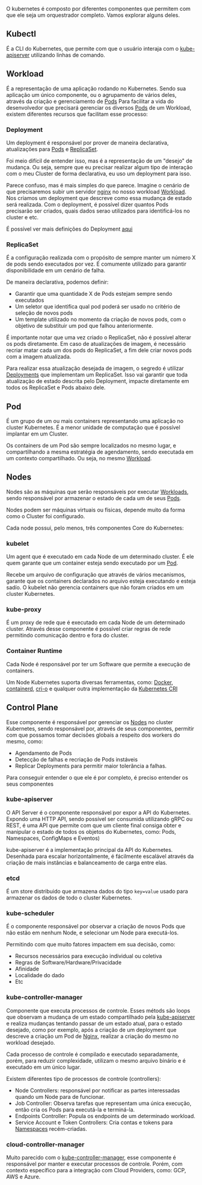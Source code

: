 O kubernetes é composto por diferentes componentes que permitem com que ele seja um orquestrador completo. Vamos explorar alguns deles.

## Kubectl

É a CLI do Kubernetes, que permite com que o usuário interaja com o [kube-apiserver](#kube-apiserver) utilizando linhas de comando.

## Workload


É a representação de uma aplicação rodando no Kubernetes. Sendo sua aplicação um único componente, ou o agrupamento de vários deles, através da criação e gerenciamento de [Pods](#pod)
Para facilitar a vida do desenvolvedor que precisará gerenciar os diversos [Pods](#pod) de um Workload, existem diferentes recursos que facilitam esse processo:

### Deployment

Um deployment é responsável por prover de maneira declarativa, atualizações para [Pods](#pod) e [ReplicaSet](#replica-set).

Foi meio difícil de entender isso, mas é a representação de um "desejo" de mudança. Ou seja, sempre que eu precisar realizar algum tipo de interação com o meu Cluster de forma declarativa, eu uso um deployment para isso.

Parece confuso, mas é mais simples do que parece. Imagine o cenário de que precisaremos subir um servidor [nginx](https://nginx.com) no nosso workload [Workload](#workload). Nos criamos um deployment que descreve como essa mudança de estado será realizada. Com o deployment, é possível dizer quantos Pods precisarão ser criados, quais dados serao utilizados para identificá-los no cluster e etc.

É possível ver mais definições do Deployment [aqui](https://kubernetes.io/docs/concepts/workloads/controllers/deployment/)

### ReplicaSet

É a configuração realizada com o propósito de sempre manter um número X de pods sendo executados por vez. É comumente utilizado para garantir disponibilidade em um cenário de falha. 

De maneira declarativa, podemos definir:

- Garantir que uma quantidade X de Pods estejam sempre sendo executados
- Um seletor que identifica qual pod poderá ser usado no critério de seleção de novos pods
- Um template utilizado no momento da criação de novos pods, com o objetivo de substituir um pod que falhou anteriormente.

É importante notar que uma vez criado o ReplicaSet, não é possível alterar os pods diretamente. Em caso de atualizações de imagem, é necessário recriar matar cada um dos pods do ReplicaSet, a fim dele criar novos pods com a imagem atualizada.

Para realizar essa atualização desejada de imagem, o segredo é utilizar [Deployments](#deployment) que implementam um ReplicaSet. Isso vai garantir que toda atualização de estado descrita pelo Deployment, impacte diretamente em todos os ReplicaSet e Pods abaixo dele.

## Pod

É um grupo de um ou mais containers representando uma aplicação no cluster Kubernetes. É a menor unidade de computação que é possível implantar em um Cluster. 

Os containers de um Pod são sempre localizados no mesmo lugar, e compartilhando a mesma estratégia de agendamento, sendo executada em um contexto compartilhado. Ou seja, no mesmo [Workload](#workload). 

## Nodes

Nodes são as máquinas que serão responsáveis por executar [Workloads](#workload), sendo responsável por armazenar o estado de cada um de seus [Pods](#pod).

Nodes podem ser máquinas virtuais ou físicas, depende muito da forma como o Cluster foi configurado.

Cada node possui, pelo menos, três componentes Core do Kubernetes:

### kubelet

Um agent que é executado em cada Node de um determinado cluster. É ele quem garante que um container esteja sendo executado por um [Pod](#pod).

Recebe um arquivo de configuração que através de vários mecanismos, garante que os containers declarados no arquivo esteja executando e esteja sadío. O kubelet não gerencia containers que não foram criados em um cluster Kubernetes.

### kube-proxy

É um proxy de rede que é executado em cada Node de um determinado cluster. Através desse componente é possível criar regras de rede permitindo comunicação dentro e fora do cluster.

### Container Runtime

Cada Node é responsável por ter um Software que permite a execução de containers.

Um Node Kubernetes suporta diversas ferramentas, como: [Docker](https://docs.docker.com/engine/), [containerd](https://containerd.io/docs/), [cri-o](https://cri-o.io/#what-is-cri-o) e qualquer outra implementação da [Kubernetes CRI](https://github.com/kubernetes/community/blob/master/contributors/devel/sig-node/container-runtime-interface.md) 

## Control Plane

Esse componente é responsável por gerenciar os [Nodes](#nodes) no cluster Kubernetes, sendo responsável por, através de seus componentes, permitir com que possamos tomar decisões globais a respeito dos workers do mesmo, como: 

- Agendamento de Pods
- Detecção de falhas e recriação de Pods instáveis
- Replicar Deployments para permitir maior tolerância a falhas.

Para conseguir entender o que ele é por completo, é preciso entender os seus componentes

### kube-apiserver

O API Server é o componente responsável por expor a API do Kubernetes. Expondo uma HTTP API, sendo possível ser consumida utilizando gRPC ou REST, é uma API que permite com que um cliente final consiga obter e manipular o estado de todos os objetos do Kubernetes, como: Pods, Namespaces, ConfigMaps e Eventos)

kube-apiserver é a implementação principal da API do Kubernetes. Desenhada para escalar horizontalmente, é fácilmente escalável através da criação de mais instâncias e balanceamento de carga entre elas.

### etcd

É um store distribuido que armazena dados do tipo `key=value` usado para armazenar os dados de todo o cluster Kubernetes.

### kube-scheduler

É o componente responsável por observar a criação de novos Pods que não estão em nenhum Node, e selecionar um Node para executá-los.

Permitindo com que muito fatores impactem em sua decisão, como:

- Recursos necessários para execução individual ou coletiva
- Regras de Software/Hardware/Privacidade
- Afinidade
- Localidade do dado
- Etc

### kube-controller-manager

Componente que executa processos de controle. Esses métods são loops que observam a mudança de um estado compartilhado pela [kube-apiserver](#kube-apiserver) e realiza mudanças tentando passar de um estado atual, para o estado desejado, como por exemplo, após a criação de um deployment que descreve a criação um Pod de [Nginx](https://nginx.com), realizar a criação do mesmo no workload desejado.

Cada processo de controle é compilado e executado separadamente, porém, para reduzir complexidade, utilizam o mesmo arquivo binário e é executado em um único lugar.

Existem diferentes tipo de processos de controle (controllers):

- Node Controllers: responsável por notificar as partes interessadas quando um Node para de funcionar.
- Job Controller: Observa tarefas que representam uma única execução, então cria os Pods para executá-la e terminá-la.
- Endpoints Controller: Popula os endpoints de um determinado workload.
- Service Account e Token Controllers: Cria contas e tokens para [Namespaces](#namespaces) recém-criadas.

### cloud-controller-manager

Muito parecido com o [kube-controller-manager](#kube-controller-manager), esse componente é responsável por manter e executar processos de controle. Porém, com contexto específico para a integração com Cloud Providers, como: GCP, AWS e Azure.